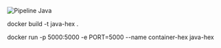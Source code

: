 ![Pipeline Java](https://github.com/lscheiner/arquitetura-hexagonal-account/actions/workflows/pipeline.yml/badge.svg)



docker build -t java-hex .


docker run -p 5000:5000 -e PORT=5000 --name container-hex java-hex
 
 
